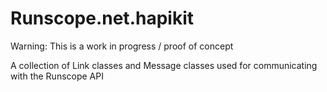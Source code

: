 # Runscope.net.hapikit

Warning:  This is a work in progress / proof of concept

A collection of Link classes and Message classes used for communicating with the Runscope API